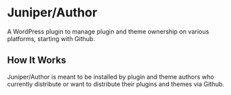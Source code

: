 # Juniper/Author
A WordPress plugin to manage plugin and theme ownership on various platforms, starting with Github.

## How It Works

Juniper/Author is meant to be installed by plugin and theme authors who currently distribute or want to distribute their plugins and themes via Github. 
